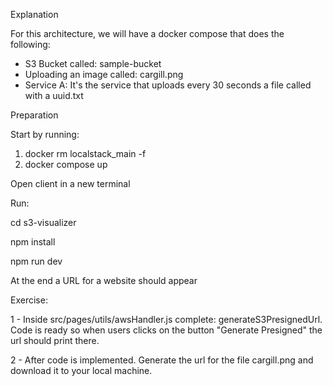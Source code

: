 
Explanation 

For this architecture, we will have a docker compose that does the following:
- S3 Bucket called: sample-bucket
- Uploading an image called: cargill.png
- Service A: It's the service that uploads every 30 seconds a file called with a uuid.txt

Preparation 

Start by running:

1. docker rm localstack_main -f
2. docker compose up 

Open client in a new terminal

Run:

cd s3-visualizer

npm install

npm run dev

At the end a URL for a website should appear 


Exercise:

1 - Inside src/pages/utils/awsHandler.js complete: generateS3PresignedUrl.
Code is ready so when users clicks on the button "Generate Presigned" the url should print there. 

2 - After code is implemented. Generate the url for the file cargill.png and download it to your local machine.
